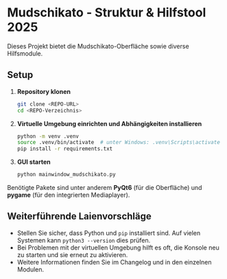 # Mudschikato - Struktur & Hilfstool 2025

Dieses Projekt bietet die Mudschikato-Oberfläche sowie diverse Hilfsmodule.

## Setup

1. **Repository klonen**
   ```bash
   git clone <REPO-URL>
   cd <REPO-Verzeichnis>
   ```
2. **Virtuelle Umgebung einrichten und Abhängigkeiten installieren**
   ```bash
   python -m venv .venv
   source .venv/bin/activate  # unter Windows: .venv\Scripts\activate
   pip install -r requirements.txt
   ```
3. **GUI starten**
   ```bash
   python mainwindow_mudschikato.py
   ```

Benötigte Pakete sind unter anderem **PyQt6** (für die Oberfläche) und **pygame** (für den integrierten Mediaplayer).

## Weiterführende Laienvorschläge
- Stellen Sie sicher, dass Python und `pip` installiert sind. Auf vielen Systemen kann `python3 --version` dies prüfen.
- Bei Problemen mit der virtuellen Umgebung hilft es oft, die Konsole neu zu starten und sie erneut zu aktivieren.
- Weitere Informationen finden Sie im Changelog und in den einzelnen Modulen.
